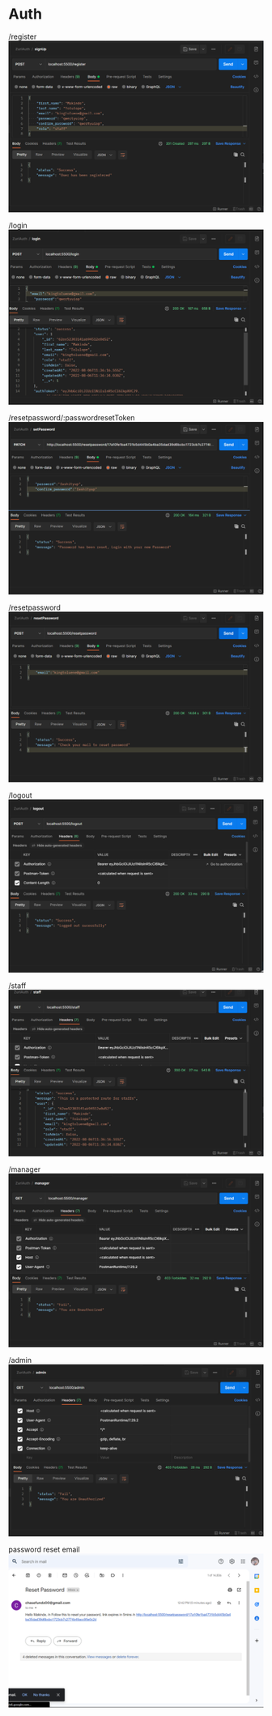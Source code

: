 # Auth

/register
<img src="./screenshots/register.png" alt="register" />

/login
<img src="./screenshots/login.png" alt="login" />

/resetpassword/:passwordresetToken
<img src="./screenshots/setpassword.png" alt="setpassword" />

/resetpassword
<img src="./screenshots/resetpassword.png" alt="resetpassword" />

/logout
<img src="./screenshots/logout.png" alt="logout" />

/staff
<img src="./screenshots/staff.png" alt="staff" />

/manager
<img src="./screenshots/manager.png" alt="manager" />

/admin
<img src="./screenshots/admin.png" alt="admin" />

password reset email
<img src="./screenshots/passwordEmail.png" alt="password Email" />

